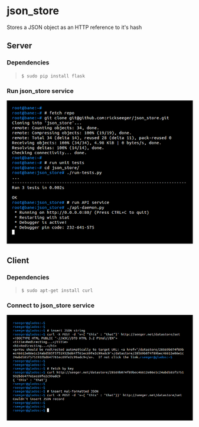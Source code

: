 # json_store
Stores a JSON object as an HTTP reference to it's hash

## Server

### Dependencies

> `$ sudo pip install flask`

### Run json_store service

![Server](images/server.png "Server")


## Client

### Dependencies

> `$ sudo apt-get install curl`

### Connect to json_store service

![Client](images/client.png "Client")
